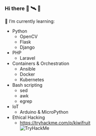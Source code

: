 ### Hi there :rocket: :artificial_satellite: :robot:


🌱 I’m currently learning:
- Python
  - OpenCV
  - Flask
  - Django
- PHP
  - Laravel
- Containers & Orchestration
  - Ansible
  - Docker
  - Kubernetes
- Bash scripting
  - sed
  - awk
  - egrep
- IoT
  - Arduino & MicroPython
- Ethical Hacking
  - https://tryhackme.com/p/kiwifruit  
    <img src="https://tryhackme-badges.s3.amazonaws.com/kiwifruit.png" alt="TryHackMe">

